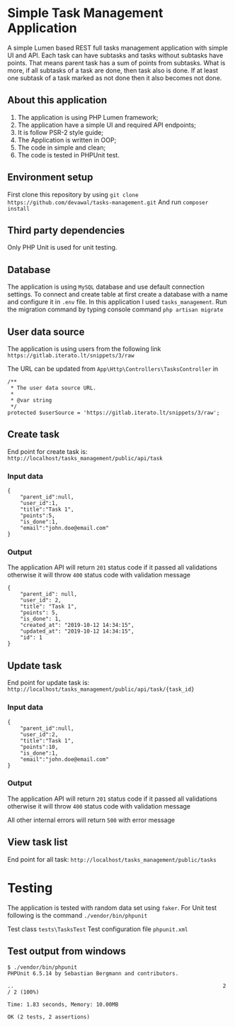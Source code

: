 # Simple Task Management Application

A simple Lumen based REST full tasks management application with simple UI and API. Each task can have subtasks and tasks without subtasks have points. That means parent task has a sum of points from subtasks. What is more, if all subtasks of a task are done, then task also is done. If at least one subtask of a task marked as not done then it also becomes not done.

## About this application

1. The application is using PHP Lumen framework;
2. The application have a simple UI and required API endpoints;
3. It is follow PSR-2 style guide;
4. The Application is written in OOP;
5. The code in simple and clean;
6. The code is tested in PHPUnit test.

## Environment setup

First clone this repository by using `git clone https://github.com/devawal/tasks-management.git`
And run `composer install`

## Third party dependencies

Only PHP Unit is used for unit testing.

## Database

The application is using `MySQL` database and use default connection settings. To connect and create table at first create a database with a name and configure it in `.env` file. In this application I used `tasks_management`.
Run the migration command by typing console command `php artisan migrate`

## User data source

The application is using users from the following link
`https://gitlab.iterato.lt/snippets/3/raw`

The URL can be updated from `App\Http\Controllers\TasksController` in 

```
/**
 * The user data source URL.
 *
 * @var string
 */
protected $userSource = 'https://gitlab.iterato.lt/snippets/3/raw';

```

## Create task

End point for create task is: `http://localhost/tasks_management/public/api/task`

### Input data
```
{
	"parent_id":null,
	"user_id":1,
	"title":"Task 1",
	"points":5,
	"is_done":1,
	"email":"john.doe@email.com"
}
``` 

### Output

The application API will return `201` status code if it passed all validations otherwise it will throw `400` status code with validation message

```
{
    "parent_id": null,
    "user_id": 2,
    "title": "Task 1",
    "points": 5,
    "is_done": 1,
    "created_at": "2019-10-12 14:34:15",
    "updated_at": "2019-10-12 14:34:15",
    "id": 1
}
```

## Update task

End point for update task is: `http://localhost/tasks_management/public/api/task/{task_id}`

### Input data
```
{
	"parent_id":null,
	"user_id":2,
	"title":"Task 1",
	"points":10,
	"is_done":1,
	"email":"john.doe@email.com"
}
```

### Output

The application API will return `201` status code if it passed all validations otherwise it will throw `400` status code with validation message

All other internal errors will return `500` with error message

## View task list

End point for all task: `http://localhost/tasks_management/public/tasks`

# Testing

The application is tested with random data set using `faker`. For Unit test following is the command `./vendor/bin/phpunit`

Test class `tests\TasksTest`
Test configuration file `phpunit.xml`

## Test output from windows
```
$ ./vendor/bin/phpunit
PHPUnit 6.5.14 by Sebastian Bergmann and contributors.

..                                                                  2 / 2 (100%)

Time: 1.83 seconds, Memory: 10.00MB

OK (2 tests, 2 assertions)
```